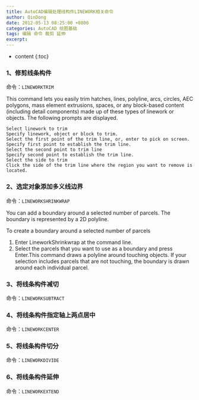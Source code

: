 ```yaml
---
title: AutoCAD编辑处理线构件LINEWORK相关命令
author: QinDong
date: 2012-05-13 08:25:00 +0800
categories: AutoCAD 绘图基础
tags: 编辑 命令 裁剪 延伸
excerpt: 
---
```

* content
{:toc}

### 1、修剪线条构件
命令：`LINEWORKTRIM `

This command lets you easily trim hatches, lines, polyline, arcs, circles, AEC polygons, mass element extrusions, spaces, or any block-based content (including detail components) made up of these types of linework or objects.
The following prompts are displayed.
```
Select linework to trim
Specify linework, object or block to trim.
Select the first point of the trim line, or, enter to pick on screen.
Specify first point to establish the trim line.
Select the second point to trim line
Specify second point to establish the trim line.
Select the side to trim
Click the side of the trim line where the region you want to remove is located.
```

### 2、选定对象添加多义线边界
命令：`LINEWORKSHRINKWRAP`

You can add a boundary around a selected number of parcels. The boundary is represented by a 2D polyline.

To create a boundary around a selected number of parcels

1. Enter LineworkShrinkwrap at the command line.
2. Select the parcels that you want to use as a boundary and press Enter.This command draws a polyline around touching objects. If your selection includes parcels that are not touching, the boundary is drawn around each individual parcel.

### 3、将线条构件减切
命令：`LINEWORKSUBTRACT`

### 4、将线条构件指定轴上两点居中
命令：`LINEWORKCENTER`

### 5、将线条构件切分
命令：`LINEWORKDIVIDE`

### 6、将线条构件延伸
命令：`LINEWORKEXTEND`